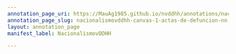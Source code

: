 ```yaml
---
annotation_page_uri: https://MauAg1985.github.io/nvddhh/annotations/nacionalismovddhh-canvas-1-actas-de-defuncion-nn.json
annotation_page_slug: nacionalismovddhh-canvas-1-actas-de-defuncion-nn
layout: annotation_page
manifest_label: NacionalismovDDHH

---
```

